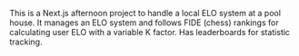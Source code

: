 This is a Next.js afternoon project to handle a local ELO system at a pool house. It manages an ELO system and follows FIDE (chess) rankings for calculating user ELO with a variable K factor. Has leaderboards for statistic tracking.
